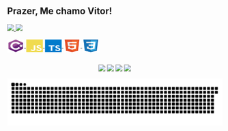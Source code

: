 ## Prazer, Me chamo Vitor!
 <div>
  <a href="https://github.com/VitorFaccio1">
  <img height="180em" src="https://github-readme-stats.vercel.app/api?username=VitorFaccio1&show_icons=true&theme=dracula&include_all_commits=true&count_private=true"/>
  <img height="180em" src="https://github-readme-stats.vercel.app/api/top-langs/?username=VitorFaccio1&layout=compact&langs_count=16&theme=dracula"/>
</div>
<div style="display: inline_block"><br>
   <img align="center" alt="Rafa-Csharp" height="30" width="40" src="https://raw.githubusercontent.com/devicons/devicon/master/icons/csharp/csharp-original.svg">
  <img align="center" alt="Rafa-Js" height="30" width="40" src="https://raw.githubusercontent.com/devicons/devicon/master/icons/javascript/javascript-plain.svg">
  <img align="center" alt="Rafa-Ts" height="30" width="40" src="https://raw.githubusercontent.com/devicons/devicon/master/icons/typescript/typescript-plain.svg">
  <img align="center" alt="Rafa-HTML" height="30" width="40" src="https://raw.githubusercontent.com/devicons/devicon/master/icons/html5/html5-original.svg">
  <img align="center" alt="Rafa-CSS" height="30" width="40" src="https://raw.githubusercontent.com/devicons/devicon/master/icons/css3/css3-original.svg">
</div>
  
  ##
 
 <div align="center">
  <a href="https://instagram.com/vitorfaccio" target="_blank"><img src="https://img.shields.io/badge/-Instagram-%23E4405F?style=for-the-badge&logo=instagram&logoColor=white" target="_blank"></a>
  <a href = "mailto:vitorfaccio6@gmail.com" ><img src="https://img.shields.io/badge/-Gmail-%23333?style=for-the-badge&logo=gmail&logoColor=white" target="_blank"></a>
  <a href="https://www.linkedin.com/in/vitor-faccio-73217a195/" target="_blank"><img src="https://img.shields.io/badge/-LinkedIn-%230077B5?style=for-the-badge&logo=linkedin&logoColor=white" target="_blank"></a> 
  <a href="http://api.whatsapp.com/send?phone=5516996280697" alt="WhatsApp">
    <img src="https://img.shields.io/badge/WhatsApp-25D366?style=for-the-badge&logo=whatsapp&logoColor=white"/>
    </a>
 </div>
 
  ![Snake animation](https://github.com/VitorFaccio1/VitorFaccio1/blob/output/github-contribution-grid-snake.svg)
 
</div>
